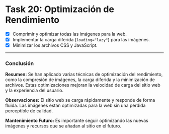 # **Task 20: Optimización de Rendimiento**

*   [x] Comprimir y optimizar todas las imágenes para la web.
*   [x] Implementar la carga diferida (`loading="lazy"`) para las imágenes.
*   [x] Minimizar los archivos CSS y JavaScript.

---

### **Conclusión**

**Resumen:** Se han aplicado varias técnicas de optimización del rendimiento, como la compresión de imágenes, la carga diferida y la minimización de archivos. Estas optimizaciones mejoran la velocidad de carga del sitio web y la experiencia del usuario.

**Observaciones:** El sitio web se carga rápidamente y responde de forma fluida. Las imágenes están optimizadas para la web sin una pérdida perceptible de calidad.

**Mantenimiento Futuro:** Es importante seguir optimizando las nuevas imágenes y recursos que se añadan al sitio en el futuro.